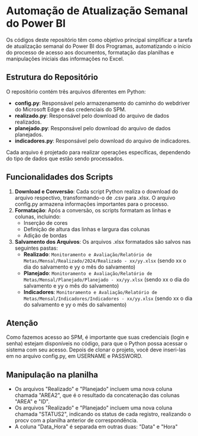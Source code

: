 # Automação de Atualização Semanal do Power BI

Os códigos deste repositório têm como objetivo principal simplificar a tarefa de atualização semanal do Power BI dos Programas, automatizando o início do processo de acesso aos documentos, formatação das planilhas e manipulações iniciais das informações no Excel.

## Estrutura do Repositório

O repositório contém três arquivos diferentes em Python:
- **config.py**: Responsável pelo armazenamento do caminho do webdriver do Microsoft Edge e das credenciais do SPM.
- **realizado.py**: Responsável pelo download do arquivo de dados realizados.
- **planejado.py**: Responsável pelo download do arquivo de dados planejados.
- **indicadores.py**: Responsável pelo download do arquivo de indicadores.

Cada arquivo é projetado para realizar operações específicas, dependendo do tipo de dados que estão sendo processados.

## Funcionalidades dos Scripts

1. **Download e Conversão**: Cada script Python realiza o download do arquivo respectivo, transformando-o de .csv para .xlsx. O arquivo config.py armazena informações importantes para o processo.
2. **Formatação**: Após a conversão, os scripts formatam as linhas e colunas, incluindo:
   - Inserção de cores
   - Definição de altura das linhas e largura das colunas
   - Adição de bordas
3. **Salvamento dos Arquivos**: Os arquivos .xlsx formatados são salvos nas seguintes pastas:
   - **Realizado**: `Monitoramento e Avaliação/Relatório de Metas/Mensal/Realizado/2024/Realizado - xx/yy.xlsx` (sendo xx o dia do salvamento e yy o mês do salvamento)
   - **Planejado**: `Monitoramento e Avaliação/Relatório de Metas/Mensal/Planejado/Planejado - xx/yy.xlsx` (sendo xx o dia do salvamento e yy o mês do salvamento)
   - **Indicadores**: `Monitoramento e Avaliação/Relatório de Metas/Mensal/Indicadores/Indicadores - xx/yy.xlsx` (sendo xx o dia do salvamento e yy o mês do salvamento)
  
## Atenção
Como fazemos acesso ao SPM, é importante que suas credenciais (login e senha) estejam disponíveis no código, para que o Python possa acessar o sistema com seu acesso. Depois de clonar o projeto, você deve inseri-las em no arquivo config.py, em USERNAME e PASSWORD. 

## Manipulação na planilha

- Os arquivos "Realizado" e "Planejado" incluem uma nova coluna chamada "AREA2", que é o resultado da concatenação das colunas "AREA" e "ID".
- Os arquivos "Realizado" e "Planejado" incluem uma nova coluna chamada "STATUS2", indicando os status de cada registro, realizando o procv com a planilha anterior de correspondência.
- A coluna "Data_Hora" é separada em outras duas: "Data" e "Hora"

